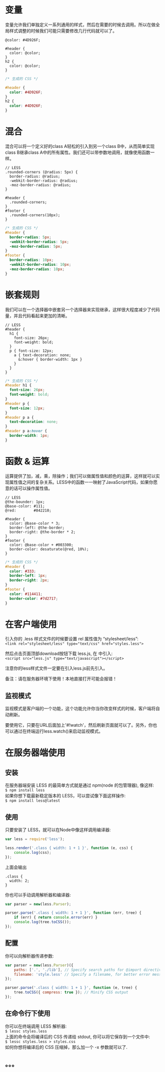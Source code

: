 # 变量

变量允许我们单独定义一系列通用的样式，然后在需要的时候去调用。所以在做全局样式调整的时候我们可能只需要修改几行代码就可以了。

```less
@color: #4D926F;

#header {
  color: @color;
}
h2 {
  color: @color;
}
```

```css
/* 生成的 CSS */

#header {
  color: #4D926F;
}
h2 {
  color: #4D926F;
}
```

# 混合

混合可以将一个定义好的class A轻松的引入到另一个class B中，从而简单实现class B继承class A中的所有属性。我们还可以带参数地调用，就像使用函数一样。

```less
// LESS
.rounded-corners (@radius: 5px) {
  border-radius: @radius;
  -webkit-border-radius: @radius;
  -moz-border-radius: @radius;
}

#header {
  .rounded-corners;
}
#footer {
  .rounded-corners(10px);
}
```

```css
/* 生成的 CSS */
#header {
  border-radius: 5px;
  -webkit-border-radius: 5px;
  -moz-border-radius: 5px;
}
#footer {
  border-radius: 10px;
  -webkit-border-radius: 10px;
  -moz-border-radius: 10px;
}
```

# 嵌套规则

我们可以在一个选择器中嵌套另一个选择器来实现继承，这样很大程度减少了代码量，并且代码看起来更加的清晰。

```less
// LESS
#header {
  h1 {
    font-size: 26px;
    font-weight: bold;
  }
  p { font-size: 12px;
    a { text-decoration: none;
      &:hover { border-width: 1px }
    }
  }
}
```

```css
/* 生成的 CSS */
#header h1 {
  font-size: 26px;
  font-weight: bold;
}
#header p {
  font-size: 12px;
}
#header p a {
  text-decoration: none;
}
#header p a:hover {
  border-width: 1px;
}
```

# 函数 & 运算

运算提供了加，减，乘，除操作；我们可以做属性值和颜色的运算，这样就可以实现属性值之间的复杂关系。LESS中的函数一一映射了JavaScript代码，如果你愿意的话可以操作属性值。

```less
// LESS
@the-bounder: 1px;
@base-color: #111;
@red:        #842210;

#header {
  color: @base-color * 3;
  border-left: @the-border;
  border-right: @the-border * 2;
}
#footer { 
  color: @base-color + #003300;
  border-color: desaturate(@red, 10%);
}
```

```css
/* 生成的 CSS */
#header {
  color: #333;
  border-left: 1px;
  border-right: 2px;
}
#footer { 
  color: #114411;
  border-color: #7d2717;
}
```

# 在客户端使用

引入你的 .less 样式文件的时候要设置 rel 属性值为 “stylesheet/less”:  
`<link rel="stylesheet/less" type="text/css" href="styles.less">`

然后点击页面顶部download按钮下载 less.js, 在<head> 中引入:  
`<script src="less.js" type="text/javascript"></script>`

注意你的less样式文件一定要在引入less.js前先引入。

备注：请在服务器环境下使用！本地直接打开可能会报错！

## 监视模式

监视模式是客户端的一个功能，这个功能允许你当你改变样式的时候，客户端将自动刷新。

要使用它，只要在URL后面加上'#!watch'，然后刷新页面就可以了。另外，你也可以通过在终端运行less.watch()来启动监视模式。

# 在服务器端使用

## 安装

在服务器端安装 LESS 的最简单方式就是通过 npm(node 的包管理器), 像这样:  
`$ npm install less`  
如果你想下载最新稳定版本的 LESS，可以尝试像下面这样操作:  
`$ npm install less@latest`

## 使用

只要安装了 LESS，就可以在Node中像这样调用编译器:

```js
var less = require('less');

less.render('.class { width: 1 + 1 }', function (e, css) {
    console.log(css);
});
```

上面会输出

```
.class {
  width: 2;
}
```

你也可以手动调用解析器和编译器:

```js
var parser = new(less.Parser);

parser.parse('.class { width: 1 + 1 }', function (err, tree) {
    if (err) { return console.error(err) }
    console.log(tree.toCSS());
});
```

## 配置

你可以向解析器传递参数:

```js
var parser = new(less.Parser)({
    paths: ['.', './lib'], // Specify search paths for @import directives
    filename: 'style.less' // Specify a filename, for better error messages
});

parser.parse('.class { width: 1 + 1 }', function (e, tree) {
    tree.toCSS({ compress: true }); // Minify CSS output
});
```

## 在命令行下使用

你可以在终端调用 LESS 解析器:  
`$ lessc styles.less`  
上面的命令会将编译后的 CSS 传递给 stdout, 你可以将它保存到一个文件中:  
`$ lessc styles.less > styles.css`  
如何你想将编译后的 CSS 压缩掉，那么加一个 -x 参数就可以了.

## 。。。

